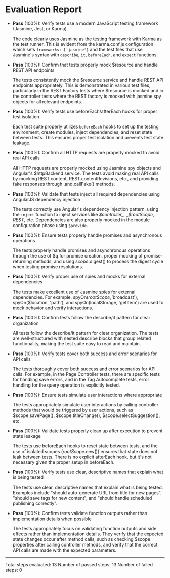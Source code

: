 # Evaluation Report

- **Pass** (100%): Verify tests use a modern JavaScript testing framework (Jasmine, Jest, or Karma)
  
  The code clearly uses Jasmine as the testing framework with Karma as the test runner. This is evident from the karma.conf.js configuration which sets `frameworks: ['jasmine']` and the test files that use Jasmine's syntax with `describe`, `it`, `beforeEach`, and `expect` functions.

- **Pass** (100%): Confirm that tests properly mock $resource and handle REST API endpoints
  
  The tests consistently mock the $resource service and handle REST API endpoints appropriately. This is demonstrated in various test files, particularly in the REST Factory tests where $resource is mocked and in the controller tests where the REST factory is mocked with jasmine spy objects for all relevant endpoints.

- **Pass** (100%): Verify tests use beforeEach/afterEach hooks for proper test isolation
  
  Each test suite properly utilizes `beforeEach` hooks to set up the testing environment, create modules, inject dependencies, and reset state between tests. This ensures proper test isolation and prevents test state leakage.

- **Pass** (100%): Confirm all HTTP requests are properly mocked to avoid real API calls
  
  All HTTP requests are properly mocked using Jasmine spy objects and Angular's $httpBackend service. The tests avoid making real API calls by mocking REST.content, REST.contentRevisions, etc., and providing fake responses through .and.callFake() methods.

- **Pass** (100%): Validate that tests inject all required dependencies using AngularJS dependency injection
  
  The tests correctly use Angular's dependency injection pattern, using the `inject` function to inject services like _$controller_, _$rootScope_, _REST_, etc. Dependencies are also properly mocked in the module configuration phase using `$provide`.

- **Pass** (100%): Ensure tests properly handle promises and asynchronous operations
  
  The tests properly handle promises and asynchronous operations through the use of $q for promise creation, proper mocking of promise-returning methods, and using $scope.$digest() to process the digest cycle when testing promise resolutions.

- **Pass** (100%): Verify proper use of spies and mocks for external dependencies
  
  The tests make excellent use of Jasmine spies for external dependencies. For example, spyOn($rootScope, '$broadcast'), spyOn($location, 'path'), and spyOn(localStorage, 'getItem') are used to mock behavior and verify interactions.

- **Pass** (100%): Confirm tests follow the describe/it pattern for clear organization
  
  All tests follow the describe/it pattern for clear organization. The tests are well-structured with nested describe blocks that group related functionality, making the test suite easy to read and maintain.

- **Pass** (100%): Verify tests cover both success and error scenarios for API calls
  
  The tests thoroughly cover both success and error scenarios for API calls. For example, in the Page Controller tests, there are specific tests for handling save errors, and in the Tag Autocomplete tests, error handling for the query operation is explicitly tested.

- **Pass** (100%): Ensure tests simulate user interactions where appropriate
  
  The tests appropriately simulate user interactions by calling controller methods that would be triggered by user actions, such as $scope.savePage(), $scope.titleChange(), $scope.selectSuggestion(), etc.

- **Pass** (100%): Validate tests properly clean up after execution to prevent state leakage
  
  The tests use beforeEach hooks to reset state between tests, and the use of isolated scopes ($rootScope.$new()) ensures that state does not leak between tests. There is no explicit afterEach hook, but it's not necessary given the proper setup in beforeEach.

- **Pass** (100%): Verify tests use clear, descriptive names that explain what is being tested
  
  The tests use clear, descriptive names that explain what is being tested. Examples include "should auto-generate URL from title for new pages", "should save tags for new content", and "should handle scheduled publishing correctly".

- **Pass** (100%): Confirm tests validate function outputs rather than implementation details when possible
  
  The tests appropriately focus on validating function outputs and side effects rather than implementation details. They verify that the expected state changes occur after method calls, such as checking $scope properties after calling controller methods, and verify that the correct API calls are made with the expected parameters.

---

Total steps evaluated: 13
Number of passed steps: 13
Number of failed steps: 0